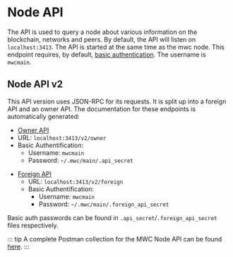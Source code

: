 
# Node API

The API is used to query a node about various information on the blockchain, networks and peers. By default, the API will listen on `localhost:3413`. The API is started at the same time as the mwc node.
This endpoint requires, by default, [basic authentication](https://en.wikipedia.org/wiki/Basic_access_authentication). The username is `mwcmain`.


## Node API v2

This API version uses JSON-RPC for its requests. It is split up into a foreign API and an owner API. The documentation for these endpoints is automatically generated:

-  [Owner API](https://docs.rs/mwc_api/latest/mwc_api/trait.OwnerRpc.html)
  - URL: `localhost:3413/v2/owner`
  - Basic Authentification:
    - Username: `mwcmain`
    - Password: `~/.mwc/main/.api_secret`
* [Foreign API](https://docs.rs/mwc_api/latest/mwc_api/trait.ForeignRpc.html)
  - URL: `localhost:3413/v2/foreign`
  - Basic Authentification:
    - Username: `mwcmain`
    - Password: `~/.mwc/main/.foreign_api_secret`

Basic auth passwords can be found in `.api_secret`/`.foreign_api_secret` files respectively.

::: tip
A complete Postman collection for the MWC Node API can be found [here](https://forum.mwc.mw/t/full-postman-collection-for-mwc-node-api/7696).
:::